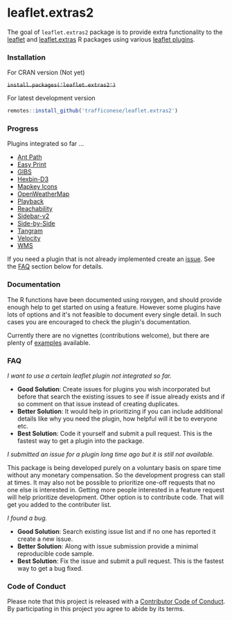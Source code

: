 # leaflet.extras2


The goal of `leaflet.extras2` package is to provide extra functionality to the [leaflet](https://cran.r-project.org/web/packages/leaflet/index.html) and [leaflet.extras](https://github.com/bhaskarvk/leaflet.extras) R packages using various [leaflet plugins](http://leafletjs.com/plugins).

### Installation

For CRAN version (Not yet)

~~`install.packages('leaflet.extras2')`~~

For latest development version

``` r
remotes::install_github('trafficonese/leaflet.extras2')
```

### Progress

Plugins integrated so far ...

-   [Ant Path](https://github.com/rubenspgcavalcante/leaflet-ant-path)
-   [Easy Print](https://github.com/rowanwins/leaflet-easyPrint)
-   [GIBS](https://github.com/aparshin/leaflet-GIBS)
-   [Hexbin-D3](https://github.com/Asymmetrik/leaflet-d3#hexbins-api)
-   [Mapkey Icons](https://github.com/mapshakers/leaflet-mapkey-icon)
-   [OpenWeatherMap](https://github.com/trafficonese/leaflet-openweathermap)
-   [Playback](https://github.com/hallahan/LeafletPlayback)
-   [Reachability](https://github.com/traffordDataLab/leaflet.reachability)
-   [Sidebar-v2](https://github.com/Turbo87/sidebar-v2)
-   [Side-by-Side](https://github.com/digidem/leaflet-side-by-side)
-   [Tangram](https://github.com/tangrams/tangram)
-   [Velocity](https://github.com/danwild/leaflet-velocity)
-   [WMS](https://github.com/heigeo/leaflet.wms)


If you need a plugin that is not already implemented create an [issue](https://github.com/trafficonese/leaflet.extras2/issues/new). See the [FAQ](#FAQ) section below for details.

### Documentation

The R functions have been documented using roxygen, and should provide enough help to get started on using a feature. However some plugins have lots of options and it's not feasible to document every single detail. In such cases you are encouraged to check the plugin's documentation.

Currently there are no vignettes (contributions welcome), but there are plenty of [examples](https://github.com/trafficonese/leaflet.extras2/tree/master/inst/examples) available.

### FAQ

*I want to use a certain leaflet plugin not integrated so far.*

-   **Good Solution**: Create issues for plugins you wish incorporated but before that search the existing issues to see if issue already exists and if so comment on that issue instead of creating duplicates.
-   **Better Solution**: It would help in prioritizing if you can include additional details like why you need the plugin, how helpful will it be to everyone etc.
-   **Best Solution**: Code it yourself and submit a pull request. This is the fastest way to get a plugin into the package.

*I submitted an issue for a plugin long time ago but it is still not available.*

This package is being developed purely on a voluntary basis on spare time without any monetary compensation. So the development progress can stall at times. It may also not be possible to prioritize one-off requests that no one else is interested in. Getting more people interested in a feature request will help prioritize development. Other option is to contribute code. That will get you added to the contributer list.

*I found a bug.*

-   **Good Solution**: Search existing issue list and if no one has reported it create a new issue.
-   **Better Solution**: Along with issue submission provide a minimal reproducible code sample.
-   **Best Solution**: Fix the issue and submit a pull request. This is the fastest way to get a bug fixed.


### Code of Conduct

Please note that this project is released with a [Contributor Code of Conduct](CODE_OF_CONDUCT.md). By participating in this project you agree to abide by its terms.
